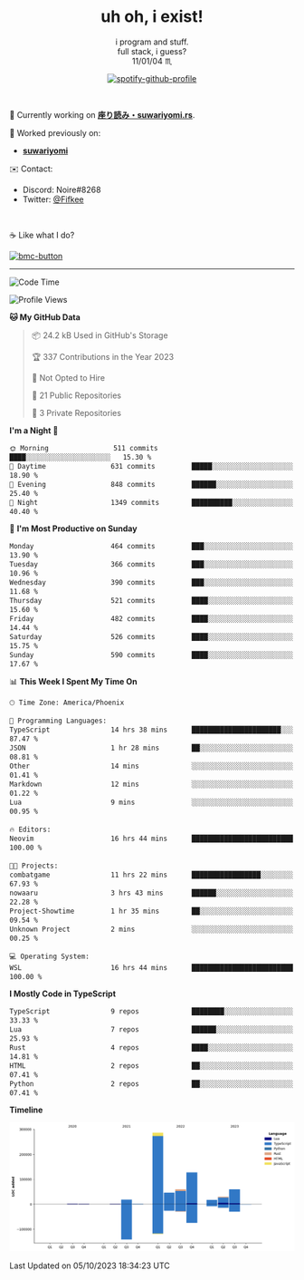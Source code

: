 <!--
**Nowaaru/nowaaru** is a ✨ _special_ ✨ repository because its `README.md` (this file) appears on your GitHub profile.

Here are some ideas to get you started:

- 🔭 I’m currently working on ...
- 🌱 I’m currently learning ...
- 👯 I’m looking to collaborate on ...
- 🤔 I’m looking for help with ...
- 💬 Ask me about ...
- 📫 How to reach me: ...
- 😄 Pronouns: ...
- ⚡ Fun fact: ...
-->

<h1 align="center"> uh oh, i exist!</h1>

<p align="center">
  i program and stuff.<br/>
  full stack, i guess?<br/>
  11/01/04 ♏ 
</p>

<!--
<p align="center">
╭──────────────────────────╮<br/>
│                        <a href="https://open.spotify.com/track/5iY3ZEHlQGFosdnROBDIg7?si=d7fd7fe8c7a747a1">Lavender</a>                      │<br/>
│               <a href="https://open.spotify.com/artist/6oeSQ4qmDQ7n89Rdt6tLLn?si=2773a05ce8b94a6c"><code>Rav</code></a>, <a href="https://open.spotify.com/artist/3vxcGARzVb3sETtt0Jxp7v?si=a4d26afacb46454f"><code>Kill Bill: The Rapper</code></a>               │<br/>
│             00:29 <a href="https://www.youtube.com/watch?v=dQw4w9WgXcQ">━━⬤</a>─────── 02:19              │<br/>
╰──────────────────────────╯<br/>
</p>
-->

<div align="center">

[![spotify-github-profile](https://spotify-github-profile.vercel.app/api/view?uid=fifkee&cover_image=true&theme=novatorem&bar_color=53b14f&bar_color_cover=true)](https://spotify-github-profile.vercel.app/api/view?uid=fifkee&redirect=true)

</div>
<br />

🦀 Currently working on **[座り読み・suwariyomi.rs](https://github.com/Nowaaru/suwariyomi.rs)**.

💫 Worked previously on: 
- **[suwariyomi](https://github.com/Nowaaru/suwariyomi)**



✉️ Contact:
- Discord: Noire#8268
- Twitter: <a href=https://twitter.com/@Fifkee>@Fifkee</a>

<br />

☕ Like what I do?

<a href="https://www.buymeacoffee.com/noire">
<img width="136" alt="bmc-button" src="https://user-images.githubusercontent.com/16274568/185726271-65d08167-e68c-49b1-bc12-8813b73cf0c0.png"></a>


---

<!--START_SECTION:waka-->
![Code Time](http://img.shields.io/badge/Code%20Time-638%20hrs%2038%20mins-blue)

![Profile Views](http://img.shields.io/badge/Profile%20Views-0-blue)

**🐱 My GitHub Data** 

> 📦 24.2 kB Used in GitHub's Storage 
 > 
> 🏆 337 Contributions in the Year 2023
 > 
> 🚫 Not Opted to Hire
 > 
> 📜 21 Public Repositories 
 > 
> 🔑 3 Private Repositories 
 > 
**I'm a Night 🦉** 

```text
🌞 Morning                511 commits         ████░░░░░░░░░░░░░░░░░░░░░   15.30 % 
🌆 Daytime                631 commits         █████░░░░░░░░░░░░░░░░░░░░   18.90 % 
🌃 Evening                848 commits         ██████░░░░░░░░░░░░░░░░░░░   25.40 % 
🌙 Night                  1349 commits        ██████████░░░░░░░░░░░░░░░   40.40 % 
```
📅 **I'm Most Productive on Sunday** 

```text
Monday                   464 commits         ███░░░░░░░░░░░░░░░░░░░░░░   13.90 % 
Tuesday                  366 commits         ███░░░░░░░░░░░░░░░░░░░░░░   10.96 % 
Wednesday                390 commits         ███░░░░░░░░░░░░░░░░░░░░░░   11.68 % 
Thursday                 521 commits         ████░░░░░░░░░░░░░░░░░░░░░   15.60 % 
Friday                   482 commits         ████░░░░░░░░░░░░░░░░░░░░░   14.44 % 
Saturday                 526 commits         ████░░░░░░░░░░░░░░░░░░░░░   15.75 % 
Sunday                   590 commits         ████░░░░░░░░░░░░░░░░░░░░░   17.67 % 
```


📊 **This Week I Spent My Time On** 

```text
🕑︎ Time Zone: America/Phoenix

💬 Programming Languages: 
TypeScript               14 hrs 38 mins      ██████████████████████░░░   87.47 % 
JSON                     1 hr 28 mins        ██░░░░░░░░░░░░░░░░░░░░░░░   08.81 % 
Other                    14 mins             ░░░░░░░░░░░░░░░░░░░░░░░░░   01.41 % 
Markdown                 12 mins             ░░░░░░░░░░░░░░░░░░░░░░░░░   01.22 % 
Lua                      9 mins              ░░░░░░░░░░░░░░░░░░░░░░░░░   00.95 % 

🔥 Editors: 
Neovim                   16 hrs 44 mins      █████████████████████████   100.00 % 

🐱‍💻 Projects: 
combatgame               11 hrs 22 mins      █████████████████░░░░░░░░   67.93 % 
nowaaru                  3 hrs 43 mins       ██████░░░░░░░░░░░░░░░░░░░   22.28 % 
Project-Showtime         1 hr 35 mins        ██░░░░░░░░░░░░░░░░░░░░░░░   09.54 % 
Unknown Project          2 mins              ░░░░░░░░░░░░░░░░░░░░░░░░░   00.25 % 

💻 Operating System: 
WSL                      16 hrs 44 mins      █████████████████████████   100.00 % 
```

**I Mostly Code in TypeScript** 

```text
TypeScript               9 repos             ████████░░░░░░░░░░░░░░░░░   33.33 % 
Lua                      7 repos             ██████░░░░░░░░░░░░░░░░░░░   25.93 % 
Rust                     4 repos             ████░░░░░░░░░░░░░░░░░░░░░   14.81 % 
HTML                     2 repos             ██░░░░░░░░░░░░░░░░░░░░░░░   07.41 % 
Python                   2 repos             ██░░░░░░░░░░░░░░░░░░░░░░░   07.41 % 
```



**Timeline**

![Lines of Code chart](https://raw.githubusercontent.com/Nowaaru/Nowaaru/main/assets/bar_graph.png)


 Last Updated on 05/10/2023 18:34:23 UTC
<!--END_SECTION:waka-->

<!--
[![Nowaaru's GitHub stats](https://github-readme-stats.vercel.app/api?username=Nowaaru&theme=dracula&show_icons=true)](https://github.com/anuraghazra/github-readme-stats)

[![Top Langs](https://github-readme-stats.vercel.app/api/top-langs/?username=Nowaaru&layout=compact&theme=dracula)](https://github.com/anuraghazra/github-readme-stats)
-->
